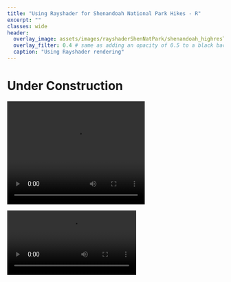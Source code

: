 ```yaml
---
title: "Using Rayshader for Shenandoah National Park Hikes - R"
excerpt: ""
classes: wide
header:
  overlay_image: assets/images/rayshaderShenNatPark/shenandoah_highresTrim.png
  overlay_filter: 0.4 # same as adding an opacity of 0.5 to a black background
  caption: "Using Rayshader rendering"
---
```


# Under Construction
<video width="320" height="240">
  <source src="https://github.com/JustinGausin/JustinGausin.github.io/assets/images/rayshaderShenNatPark/oldrag.mp4" type="video/mp4">
</video>


![](https://github.com/JustinGausin/JustinGausin.github.io/assets/images/rayshaderShenNatPark/oldrag.mp4)
